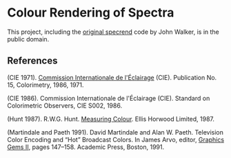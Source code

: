# Colour Rendering of Spectra

This project, including the [original specrend](https://www.fourmilab.ch/documents/specrend/) code by John
Walker, is in the public domain.

## References

(CIE 1971). [Commission Internationale de l'Éclairage](http://www.cie.co.at/) (CIE). Publication No. 15, Colorimetry, 1986, 1971.

(CIE 1986). Commission Internationale de l'Éclairage (CIE). Standard on Colorimetric Observers, CIE S002, 1986.

(Hunt 1987). R.W.G. Hunt. [Measuring Colour](http://www.amazon.com/dp/0863433871/?tag=fourmilabwwwfour). Ellis Horwood Limited, 1987.

(Martindale and Paeth 1991). David Martindale and Alan W. Paeth. Television Color Encoding and “Hot” Broadcast Colors. In James Arvo, editor, [Graphics Gems II](http://www.amazon.com/dp/0120644819/?tag=fourmilabwwwfour), pages 147–158. Academic Press, Boston, 1991.
